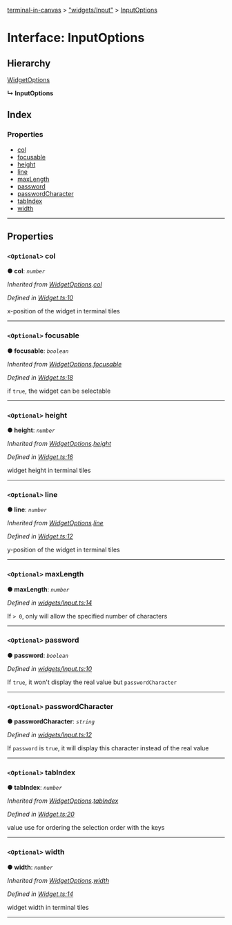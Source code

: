 [terminal-in-canvas](../README.md) > ["widgets/Input"](../modules/_widgets_input_.md) > [InputOptions](../interfaces/_widgets_input_.inputoptions.md)

# Interface: InputOptions

## Hierarchy

 [WidgetOptions](_widget_.widgetoptions.md)

**↳ InputOptions**

## Index

### Properties

* [col](_widgets_input_.inputoptions.md#col)
* [focusable](_widgets_input_.inputoptions.md#focusable)
* [height](_widgets_input_.inputoptions.md#height)
* [line](_widgets_input_.inputoptions.md#line)
* [maxLength](_widgets_input_.inputoptions.md#maxlength)
* [password](_widgets_input_.inputoptions.md#password)
* [passwordCharacter](_widgets_input_.inputoptions.md#passwordcharacter)
* [tabIndex](_widgets_input_.inputoptions.md#tabindex)
* [width](_widgets_input_.inputoptions.md#width)

---

## Properties

<a id="col"></a>

### `<Optional>` col

**● col**: *`number`*

*Inherited from [WidgetOptions](_widget_.widgetoptions.md).[col](_widget_.widgetoptions.md#col)*

*Defined in [Widget.ts:10](https://github.com/danikaze/terminal-in-canvas/blob/bacbdf6/src/Widget.ts#L10)*

x-position of the widget in terminal tiles

___
<a id="focusable"></a>

### `<Optional>` focusable

**● focusable**: *`boolean`*

*Inherited from [WidgetOptions](_widget_.widgetoptions.md).[focusable](_widget_.widgetoptions.md#focusable)*

*Defined in [Widget.ts:18](https://github.com/danikaze/terminal-in-canvas/blob/bacbdf6/src/Widget.ts#L18)*

if `true`, the widget can be selectable

___
<a id="height"></a>

### `<Optional>` height

**● height**: *`number`*

*Inherited from [WidgetOptions](_widget_.widgetoptions.md).[height](_widget_.widgetoptions.md#height)*

*Defined in [Widget.ts:16](https://github.com/danikaze/terminal-in-canvas/blob/bacbdf6/src/Widget.ts#L16)*

widget height in terminal tiles

___
<a id="line"></a>

### `<Optional>` line

**● line**: *`number`*

*Inherited from [WidgetOptions](_widget_.widgetoptions.md).[line](_widget_.widgetoptions.md#line)*

*Defined in [Widget.ts:12](https://github.com/danikaze/terminal-in-canvas/blob/bacbdf6/src/Widget.ts#L12)*

y-position of the widget in terminal tiles

___
<a id="maxlength"></a>

### `<Optional>` maxLength

**● maxLength**: *`number`*

*Defined in [widgets/Input.ts:14](https://github.com/danikaze/terminal-in-canvas/blob/bacbdf6/src/widgets/Input.ts#L14)*

If `> 0`, only will allow the specified number of characters

___
<a id="password"></a>

### `<Optional>` password

**● password**: *`boolean`*

*Defined in [widgets/Input.ts:10](https://github.com/danikaze/terminal-in-canvas/blob/bacbdf6/src/widgets/Input.ts#L10)*

If `true`, it won't display the real value but `passwordCharacter`

___
<a id="passwordcharacter"></a>

### `<Optional>` passwordCharacter

**● passwordCharacter**: *`string`*

*Defined in [widgets/Input.ts:12](https://github.com/danikaze/terminal-in-canvas/blob/bacbdf6/src/widgets/Input.ts#L12)*

If `password` is `true`, it will display this character instead of the real value

___
<a id="tabindex"></a>

### `<Optional>` tabIndex

**● tabIndex**: *`number`*

*Inherited from [WidgetOptions](_widget_.widgetoptions.md).[tabIndex](_widget_.widgetoptions.md#tabindex)*

*Defined in [Widget.ts:20](https://github.com/danikaze/terminal-in-canvas/blob/bacbdf6/src/Widget.ts#L20)*

value use for ordering the selection order with the keys

___
<a id="width"></a>

### `<Optional>` width

**● width**: *`number`*

*Inherited from [WidgetOptions](_widget_.widgetoptions.md).[width](_widget_.widgetoptions.md#width)*

*Defined in [Widget.ts:14](https://github.com/danikaze/terminal-in-canvas/blob/bacbdf6/src/Widget.ts#L14)*

widget width in terminal tiles

___

